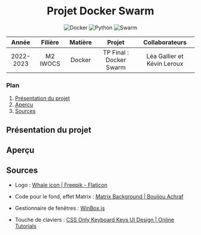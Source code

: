 <div align="center">

# Projet Docker Swarm

<img alt="Docker" src="https://img.shields.io/badge/-Docker-2491E6?style=flat&logo=docker&logoColor=white" />
<img alt="Python" src="https://img.shields.io/badge/-Python-3766AB?style=flat&logo=python&logoColor=white" />
<img alt="Swarm" src="https://img.shields.io/badge/-Swarm-e9993e?style=flat&logo=swarm&logoColor=white" />

</div>

<table>
    <thead>
        <tr>
            <th width="150px">Année</th>
            <th width="150px">Filière</th>
            <th width="150px">Matière</th>
            <th width="400px">Projet</th>
            <th width="400px">Collaborateurs</th>
        </tr>
    </thead>
    <tbody>
        <tr>
        <td align="center">2022-2023</td>
        <td align="center">M2 IWOCS</td>
        <td align="center">Docker</td>
        <td align="center">TP Final : Docker Swarm</td>
        <td align="center">Léa Gallier et Kévin Leroux</td>
        </tr>
    </tbody>
</table>

### Plan

1. [Présentation du projet](#présentation-du-projet)
2. [Aperçu](#aperçu)
2. [Sources](#sources)

## Présentation du projet

## Aperçu

## Sources

- Logo : <a href="https://www.flaticon.com/free-icons/whale" title="whale icons">Whale icon | Freepik - Flaticon</a>

- Code pour le fond, effet Matrix : <a href="https://codepen.io/wefiy/pen/WPpEwo" title="matrix background">Matrix Background | Boujjou Achraf</a>

- Gestionnaire de fenêtres : <a href="https://nextapps-de.github.io/winbox/" title="winbox">WinBox.js</a>

- Touche de claviers : <a href="https://www.youtube.com/watch?v=H_vE1mY2j2g&t=53s" title="keyboard key">CSS Only Keyboard Keys UI Design | Online Tutorials</a>